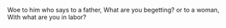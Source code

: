 Woe to him who says to a father, What are you begetting? or to a woman, With what are you in labor?

